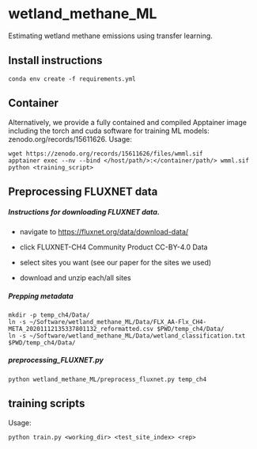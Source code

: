 # wetland_methane_ML
Estimating wetland methane emissions using transfer learning.




## Install instructions
```
conda env create -f requirements.yml
```

## Container
Alternatively, we provide a fully contained and compiled Apptainer image including the torch and cuda software for training ML models: zenodo.org/records/15611626.
Usage:
```
wget https://zenodo.org/records/15611626/files/wmml.sif
apptainer exec --nv --bind </host/path/>:</container/path/> wmml.sif python <training_script>
```








## Preprocessing FLUXNET data

##### Instructions for downloading FLUXNET data.
- navigate to https://fluxnet.org/data/download-data/

- click FLUXNET-CH4 Community Product CC-BY-4.0 Data

- select sites you want (see our paper for the sites we used)

- download and unzip each/all sites


##### Prepping metadata
```
mkdir -p temp_ch4/Data/
ln -s ~/Software/wetland_methane_ML/Data/FLX_AA-Flx_CH4-META_20201112135337801132_reformatted.csv $PWD/temp_ch4/Data/
ln -s ~/Software/wetland_methane_ML/Data/wetland_classification.txt $PWD/temp_ch4/Data/
```

##### preprocessing_FLUXNET.py
```
python wetland_methane_ML/preprocess_fluxnet.py temp_ch4
```










## training scripts
Usage:
```
python train.py <working_dir> <test_site_index> <rep>
```

